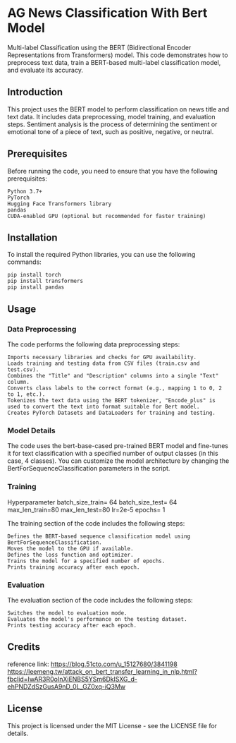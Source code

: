 # AG News Classification With Bert Model

Multi-label Classification using the BERT (Bidirectional Encoder Representations from Transformers) model. This code demonstrates how to preprocess text data, train a BERT-based multi-label classification model, and evaluate its accuracy. 


## Introduction

This project uses the BERT model to perform classification on news title and text data. It includes data preprocessing, model training, and evaluation steps. Sentiment analysis is the process of determining the sentiment or emotional tone of a piece of text, such as positive, negative, or neutral.

## Prerequisites

Before running the code, you need to ensure that you have the following prerequisites:

    Python 3.7+
    PyTorch
    Hugging Face Transformers library
    pandas
    CUDA-enabled GPU (optional but recommended for faster training)

## Installation

To install the required Python libraries, you can use the following commands:

    pip install torch
    pip install transformers
    pip install pandas

## Usage

### Data Preprocessing

The code performs the following data preprocessing steps:

    Imports necessary libraries and checks for GPU availability.
    Loads training and testing data from CSV files (train.csv and test.csv).
    Combines the "Title" and "Description" columns into a single "Text" column.
    Converts class labels to the correct format (e.g., mapping 1 to 0, 2 to 1, etc.).
    Tokenizes the text data using the BERT tokenizer, "Encode_plus" is used to convert the text into format suitable for Bert model.
    Creates PyTorch Datasets and DataLoaders for training and testing.

### Model Details

The code uses the bert-base-cased pre-trained BERT model and fine-tunes it for text classification with a specified number of output classes (in this case, 4 classes). You can customize the model architecture by changing the BertForSequenceClassification parameters in the script.

### Training

Hyperparameter
    batch_size_train= 64
    batch_size_test= 64
    max_len_train=80
    max_len_test=80
    lr=2e-5
    epochs= 1   

The training section of the code includes the following steps:

    Defines the BERT-based sequence classification model using BertForSequenceClassification.
    Moves the model to the GPU if available.
    Defines the loss function and optimizer.
    Trains the model for a specified number of epochs.
    Prints training accuracy after each epoch.

### Evaluation

The evaluation section of the code includes the following steps:

    Switches the model to evaluation mode.
    Evaluates the model's performance on the testing dataset.
    Prints testing accuracy after each epoch.

## Credits
reference link:
    https://blog.51cto.com/u_15127680/3841198
    https://leemeng.tw/attack_on_bert_transfer_learning_in_nlp.html?fbclid=IwAR3R0oInXiENBS5YSm6DklSXG_d-ehPNDZdSzGusA9nD_0L_GZ0xq-iQ3Mw


## License
This project is licensed under the MIT License - see the LICENSE file for details.